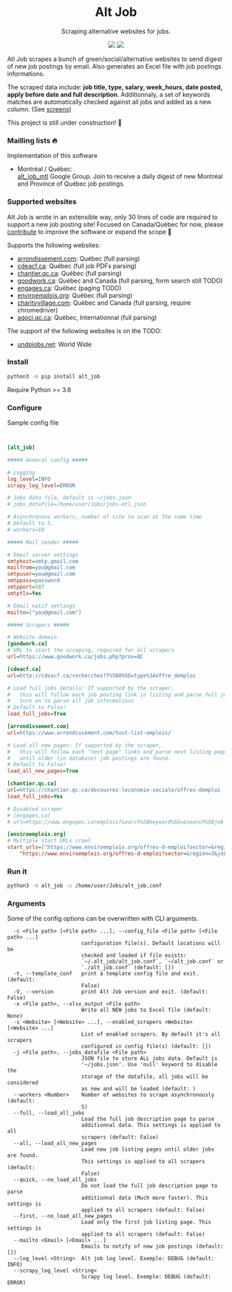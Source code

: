 
<h1 align="center">Alt Job</h1>

<p align="center">
  Scraping alternative websites for jobs.
  <br>
</p>

<p align="center">
  <a href="https://github.com/tristanlatr/alt_job/actions" target="_blank"><img src="https://github.com/tristanlatr/alt_job/workflows/test/badge.svg"></a>
  <a href="https://pypi.org/project/alt-job/" target="_blank"><img src="https://badge.fury.io/py/alt-job.svg"></a>
  <!-- <a href="https://codecov.io/gh/tristanlatr/alt_job" target="_blank"><img src="https://codecov.io/gh/tristanlatr/alt_job/branch/master/graph/badge.svg"></a> -->
  <!-- <a href="https://codeclimate.com/github/tristanlatr/alt_job" target="_blank"><img src="https://codeclimate.com/github/tristanlatr/alt_job/badges/gpa.svg"></a> -->

</p>

Atl Job scrapes a bunch of green/social/alternative websites to send digest of new job postings by email. Also generates an Excel file with job postings informations.   

The scraped data include: **job title, type, salary, week_hours, date posted, apply before date and full description**.  Additionnaly, a set of keywords matches are automatically checked against all jobs and added as a new column.  (See [screens](https://github.com/tristanlatr/alt_job/blob/master/screens))  

This project is still under construction! 🚧

### Mailling lists 🔥

Implementation of this software

-  Montréal / Québec:  
[alt_job_mtl](https://groups.google.com/forum/?utm_medium=email&utm_source=footer#!forum/alt_job_mtl) Google Group. Join to receive a daily digest of new Montréal and Province of Québec job postings.  

### Supported websites

Alt Job is wrote in an extensible way, only 30 lines of code are required to support a new job posting site! Focused on Canada/Québec for now, please [contribute](https://github.com/tristanlatr/alt_job/blob/master/CONTRIBUTE.md) to improve the software or expand the scope 🙂

Supports the following websites: 
- [arrondissement.com](https://www.arrondissement.com/montreal-list-emplois/t1/pc1/): Québec (full parsing) 
- [cdeacf.ca](http://cdeacf.ca/recherches/offre_demploi): Québec (full job PDFs parsing) 
- [chantier.qc.ca](https://chantier.qc.ca/decouvrez-leconomie-sociale/offres-demploi/): Québec  (full parsing)   
- [goodwork.ca](https://www.goodwork.ca): Québec and Canada (full parsing, form search still TODO)  
- [engages.ca](https://www.engages.ca): Québec (paging TODO)  
- [enviroemplois.org](https://www.enviroemplois.org): Québec (full parsing)  
- [charityvillage.com](https://charityvillage.com): Québec and Canada (full parsing, require chromedriver)  
- [aqoci.qc.ca](https://www.aqoci.qc.ca/?-emplois-et-benevolat-): Québec, Internationnal (full parsing)


The support of the following websites is on the TODO:   
- [undpjobs.net](https://undpjobs.net/country/Canada): World Wide

### Install

```bash
python3 -m pip install alt_job
```
Require Python >= 3.6  

### Configure

Sample config file
```ini


[alt_job]

##### General config #####

# Logging
log_level=INFO
scrapy_log_level=ERROR

# Jobs data file, default is ~/jobs.json
# jobs_datafile=/home/user/Jobs/jobs-mtl.json

# Asynchronous workers, number of site to scan at the same time
# Default to 5.
# workers=10

##### Mail sender #####

# Email server settings
smtphost=smtp.gmail.com
mailfrom=you@gmail.com
smtpuser=you@gmail.com
smtppass=password
smtpport=587
smtptls=Yes

# Email notif settings
mailto=["you@gmail.com"]

##### Scrapers #####

# Website domain
[goodwork.ca]
# URL to start the scraping, required for all scrapers
url=https://www.goodwork.ca/jobs.php?prov=QC

[cdeacf.ca]
url=http://cdeacf.ca/recherches?f%5B0%5D=type%3Aoffre_demploi

# Load full jobs details: If supported by the scraper,
#   this will follow each job posting link in listing and parse full job description.
#   turn on to parse all job informations
# Default to False!
load_full_jobs=True

[arrondissement.com]
url=https://www.arrondissement.com/tout-list-emplois/

# Load all new pages: If supported by the scraper,
#   this will follow each "next page" links and parse next listing page
#   until older (in database) job postings are found.
# Default to False!
load_all_new_pages=True

[chantier.qc.ca]
url=https://chantier.qc.ca/decouvrez-leconomie-sociale/offres-demploi
load_full_jobs=Yes

# Disabled scraper
# [engages.ca]
# url=https://www.engages.ca/emplois?search%5Bkeyword%5D=&search%5Bjob_sector%5D=&search%5Bjob_city%5D=Montr%C3%A9al

[enviroemplois.org]
# Multiple start URLs crawl
start_urls=["https://www.enviroemplois.org/offres-d-emploi?sector=&region=6&job_kind=&employer=",
    "https://www.enviroemplois.org/offres-d-emploi?sector=&region=3&job_kind=&employer="]

```

### Run it
```bash
python3 -m alt_job -c /home/user/Jobs/alt_job.conf
```

### Arguments
Some of the config options can be overwritten with CLI arguments.

```
  -c <File path> [<File path> ...], --config_file <File path> [<File path> ...]
                        configuration file(s). Default locations will be
                        checked and loaded if file exists:
                        `~/.alt_job/alt_job.conf`, `~/alt_job.conf` or
                        `./alt_job.conf` (default: [])
  -t, --template_conf   print a template config file and exit. (default:
                        False)
  -V, --version         print Alt Job version and exit. (default: False)
  -x <File path>, --xlsx_output <File path>
                        Write all NEW jobs to Excel file (default: None)
  -s <Website> [<Website> ...], --enabled_scrapers <Website> [<Website> ...]
                        List of enabled scrapers. By default it's all scrapers
                        configured in config file(s) (default: [])
  -j <File path>, --jobs_datafile <File path>
                        JSON file to store ALL jobs data. Default is
                        '~/jobs.json'. Use 'null' keyword to disable the
                        storage of the datafile, all jobs will be considered
                        as new and will be loaded (default: )
  --workers <Number>    Number of websites to scrape asynchronously (default:
                        5)
  --full, --load_all_jobs
                        Load the full job description page to parse
                        additionnal data. This settings is applied to all
                        scrapers (default: False)
  --all, --load_all_new_pages
                        Load new job listing pages until older jobs are found.
                        This settings is applied to all scrapers (default:
                        False)
  --quick, --no_load_all_jobs
                        Do not load the full job description page to parse
                        additionnal data (Much more faster). This settings is
                        applied to all scrapers (default: False)
  --first, --no_load_all_new_pages
                        Load only the first job listing page. This settings is
                        applied to all scrapers (default: False)
  --mailto <Email> [<Email> ...]
                        Emails to notify of new job postings (default: [])
  --log_level <String>  Alt job log level. Exemple: DEBUG (default: INFO)
  --scrapy_log_level <String>
                        Scrapy log level. Exemple: DEBUG (default: ERROR)

```
